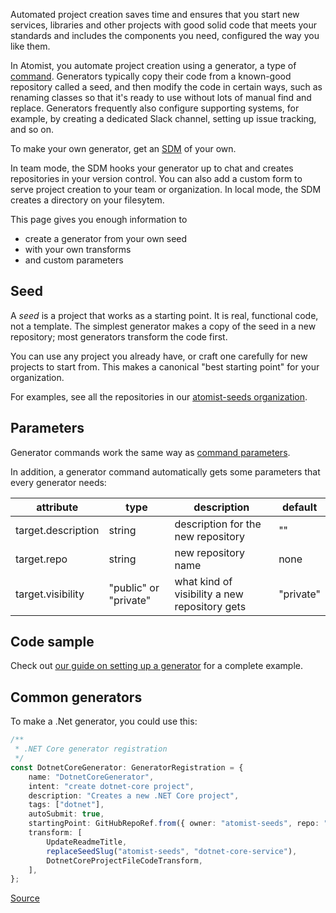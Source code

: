 Automated project creation saves time and ensures that you start new services,
libraries and other projects with good solid code that meets your standards
and includes the components you need, configured the way you like them.

In Atomist, you automate project creation using a generator, a type of [command][].
Generators typically copy their code from a known-good repository called a seed,
and then modify the code in certain ways, such as renaming classes so that it's
ready to use without lots of manual find and replace. Generators frequently also
configure supporting systems, for example, by creating a dedicated
Slack channel, setting up issue tracking, and so on.

To make your own generator, get an [SDM][sdm-project] of your own.

In team mode, the SDM hooks your generator up to chat and creates repositories
in your version control. You can also add a custom form to serve project creation
to your team or organization.  In local mode, the SDM creates a directory on your filesytem.

This page gives you enough information to

* create a generator from your own seed
* with your own transforms
* and custom parameters

[sdm-project]: sdm.md (Atomist SDM Project)
[command]: commands.md (Atomist SDM Commands)

## Seed

A _seed_ is a project that works as a starting point. It is real, functional code, not a
template. The simplest generator makes a copy of the seed in a new repository;
most generators transform the code first.

You can use any project you already have, or craft one carefully for new projects to start
from. This makes a canonical "best starting point" for your organization.

For examples, see all the repositories in our [atomist-seeds organization](https://github.com/atomist-seeds).

## Parameters

Generator commands work the same way as [command parameters](commands.md#command-parameters).

In addition, a generator command automatically gets some parameters that every generator needs:

| attribute    |  type  | description | default |
| -------------| ------ | ----------- | ------- |
| target.description | string | description for the new repository | "" |
| target.repo | string | new repository name | none |
| target.visibility | "public" or "private" | what kind of visibility a new repository gets | "private" |

[apidoc-generator-registration]: https://atomist.github.io/sdm/interfaces/_lib_api_registration_generatorregistration_.generatorregistration.html (API Doc for GeneratorRegistration)

## Code sample

Check out [our guide on setting up a generator](/developer/setting-up-generator/) for a complete example.

## Common generators

To make a .Net generator, you could use this:

<!-- atomist:code-snippet:start=lib/sdm/dotnetCore.ts#dotnetGenerator -->
```typescript
/**
 * .NET Core generator registration
 */
const DotnetCoreGenerator: GeneratorRegistration = {
    name: "DotnetCoreGenerator",
    intent: "create dotnet-core project",
    description: "Creates a new .NET Core project",
    tags: ["dotnet"],
    autoSubmit: true,
    startingPoint: GitHubRepoRef.from({ owner: "atomist-seeds", repo: "dotnet-core-service", branch: "master" }),
    transform: [
        UpdateReadmeTitle,
        replaceSeedSlug("atomist-seeds", "dotnet-core-service"),
        DotnetCoreProjectFileCodeTransform,
    ],
};
```
<!-- atomist:docs-sdm:codeSnippetInline: Snippet 'dotnetGenerator' found in https://raw.githubusercontent.com/atomist/samples/master/lib/sdm/dotnetCore.ts -->
<div class="sample-code"><a href="https://github.com/atomist/samples/tree/master/lib/sdm/dotnetCore.ts#L69-L84" target="_blank">Source</a></div>
<!-- atomist:code-snippet:end -->
